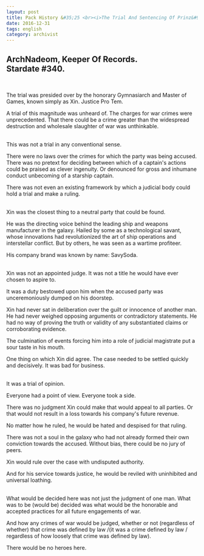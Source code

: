 ```yaml
---
layout: post
title: Pack History &#35;25 <br><i>The Trial And Sentencing Of Prinz&#95;Eugen, pt. 1</i>
date: 2016-12-31
tags: english
category: archivist
---
```

ArchNadeom, Keeper Of Records.<br>Stardate #340.
------------------------------------------------
&nbsp; 

The trial was presided over by the honorary Gymnasiarch and Master of Games, known simply as Xin. Justice Pro Tem.

A trial of this magnitude was unheard of. The charges for war crimes were unprecedented. That there could be a crime greater than the widespread destruction and wholesale slaughter of war was unthinkable.  
&nbsp; 

This was not a trial in any conventional sense.

There were no laws over the crimes for which the party was being accused. There was no pretext for deciding between which of a captain's actions could be praised as clever ingenuity. Or denounced for gross and inhumane conduct unbecoming of a starship captain.

There was not even an existing framework by which a judicial body could hold a trial and make a ruling.  
&nbsp; 

Xin was the closest thing to a neutral party that could be found.

He was the directing voice behind the leading ship and weapons manufacturer in the galaxy. Hailed by some as a technological savant, whose innovations had revolutionized the art of ship operations and interstellar conflict. But by others, he was seen as a wartime profiteer. 

His company brand was known by name: SavySoda.  
&nbsp; 

Xin was not an appointed judge. It was not a title he would have ever chosen to aspire to.

It was a duty bestowed upon him when the accused party was unceremoniously dumped on his doorstep.

Xin had never sat in deliberation over the guilt or innocence of another man. He had never weighed opposing arguments or contradictory statements. He had no way of proving the truth or validity of any substantiated claims or corroborating evidence.

The culmination of events forcing him into a role of judicial magistrate put a sour taste in his mouth. 

One thing on which Xin did agree. The case needed to be settled quickly and decisively. It was bad for business.  
&nbsp; 

It was a trial of opinion.

Everyone had a point of view. Everyone took a side. 

There was no judgment Xin could make that would appeal to all parties. Or that would not result in a loss towards his company's future revenue. 

No matter how he ruled, he would be hated and despised for that ruling. 

There was not a soul in the galaxy who had not already formed their own conviction towards the accused. Without bias, there could be no jury of peers. 

Xin would rule over the case with undisputed authority. 

And for his service towards justice, he would be reviled with uninhibited and universal loathing.  
&nbsp; 

What would be decided here was not just the judgment of one man. What was to be (would be) decided <here> was what would be the honorable and accepted practices for all future engagements of war. 

And how <severely> any crimes of war would be judged, whether or not (regardless of whether) that crime was defined by law /(it was a crime defined by law / regardless of how loosely that crime was defined by law).

There would be no heroes here.




